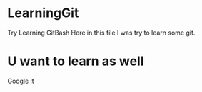 # LearningGit
Try Learning GitBash
Here in this file I was try to learn some git.

# U want to learn as well
Google it
